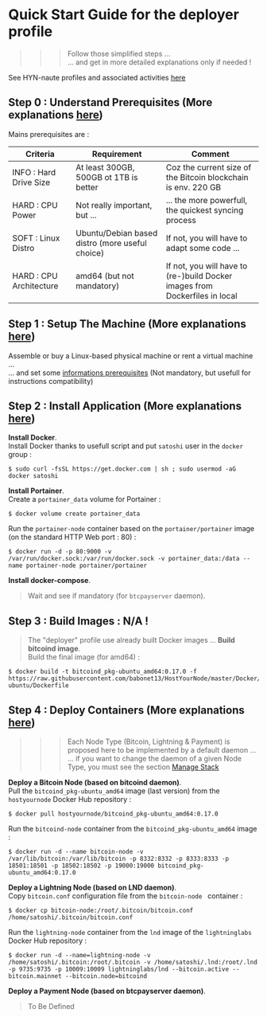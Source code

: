 # Quick Start Guide for the deployer profile
>>> Follow those simplified steps ...   
... and get in more detailed explanations only if needed !  

See HYN-naute profiles and associated activities <A href="https://github.com/babonet13/HostYourNode/blob/master/Who/Profiles.md">here</A>

Step 0 : Understand Prerequisites (More explanations <A href="https://github.com/babonet13/HostYourNode/tree/master/HowTo/0_UnderstandPrerequisites">here</A>)
-
Mains prerequisites are :
<table>
    <thead>
        <tr>
            <th>Criteria</th>
            <th>Requirement</th>
            <th>Comment</th>
        </tr>
    </thead>
    <tbody>
        <tr>
            <td>INFO : Hard Drive Size</td>
            <td>At least 300GB, 500GB ot 1TB is better</td>
            <td>Coz the current size of the Bitcoin blockchain is env. 220 GB</td>
        </tr>
        <tr>
            <td>HARD : CPU Power</td>
            <td>Not really important, but ...</td>
            <td>... the more powerfull, the quickest syncing process</td>
        </tr>
        <tr>
            <td>SOFT : Linux Distro</td>
            <td>Ubuntu/Debian based distro (more useful choice)</td>
            <td>If not, you will have to adapt some code ...</td>
        </tr>
        <tr>
            <td>HARD : CPU Architecture</td>
            <td>amd64 (but not mandatory)</td>
            <td>If not, you will have to (re-)build Docker images from Dockerfiles in local</td>
        </tr>
    </tbody>
</table>


Step 1 : Setup The Machine (More explanations <A href="https://github.com/babonet13/HostYourNode/tree/master/HowTo/1_SetupTheMachine">here</A>)
-
Assemble or buy a Linux-based physical machine or rent a virtual machine ...   
... and set some <A href="https://github.com/babonet13/HostYourNode/blob/master/HowTo/1_SetupTheMachine/SetInformationPrerequisites.md">informations prerequisites<A/> (Not mandatory, but usefull for instructions compatibility)

Step 2 : Install Application (More explanations <A href="https://github.com/babonet13/HostYourNode/tree/master/HowTo/2_InstallApplications">here</A>)
-
__Install Docker__.    
Install Docker thanks to usefull script and put ```satoshi``` user in the ```docker``` group :
<pre><code>$ sudo curl -fsSL https://get.docker.com | sh ; sudo usermod -aG docker satoshi</code></pre>

__Install Portainer__.  
Create a ```portainer_data``` volume for Portainer :
<pre><code>$ docker volume create portainer_data</code></pre>

Run the ```portainer-node``` container based on the ```portainer/portainer``` image (on the standard HTTP Web port : 80) :
<pre><code>$ docker run -d -p 80:9000 -v /var/run/docker.sock:/var/run/docker.sock -v portainer_data:/data --name portainer-node portainer/portainer</code></pre>

__Install docker-compose__.    
> Wait and see if mandatory (for ```btcpayserver``` daemon).

Step 3 : Build Images : N/A !
-
> The "deployer" profile use already built Docker images ...
__Build bitcoind image__.   
Build the final image (for amd64) :
<pre><code>$ docker build -t bitcoind_pkg-ubuntu_amd64:0.17.0 -f https://raw.githubusercontent.com/babonet13/HostYourNode/master/Docker/bitcoind_pkg-ubuntu/Dockerfile</code></pre>

Step 4 : Deploy Containers (More explanations <A href="https://github.com/babonet13/HostYourNode/tree/master/HowTo/5_DeployContainers">here</A>)
-
>>> Each Node Type (Bitcoin, Lightning & Payment) is proposed here to be implemented by a default daemon ...
... if you want to change the daemon of a given Node Type, you must see the section <A href="https://github.com/babonet13/HostYourNode/tree/master/HowTo/7_ManageStack">Manage Stack</A>

__Deploy a Bitcoin Node (based on bitcoind daemon)__.   
Pull the ```bitcoind_pkg-ubuntu_amd64``` image (last version) from the ```hostyournode``` Docker Hub repository :
<pre><code>$ docker pull hostyournode/bitcoind_pkg-ubuntu_amd64:0.17.0</code></pre>

Run the ```bitcoind-node``` container from the ```bitcoind_pkg-ubuntu_amd64``` image :
<pre><code>$ docker run -d --name bitcoin-node -v /var/lib/bitcoin:/var/lib/bitcoin -p 8332:8332 -p 8333:8333 -p 18501:18501 -p 18502:18502 -p 19000:19000 bitcoind_pkg-ubuntu_amd64:0.17.0</code></pre>

__Deploy a Lightning Node (based on LND daemon)__.   
Copy ```bitcoin.conf``` configuration file from the  ```bitcoin-node ``` container :
<pre><code>$ docker cp bitcoin-node:/root/.bitcoin/bitcoin.conf /home/satoshi/.bitcoin/bitcoin.conf</code></pre> 

Run the ```lightning-node``` container from the ```lnd``` image of the ```lightninglabs``` Docker Hub repository :
<pre><code>$ docker run -d --name=lightning-node -v /home/satoshi/.bitcoin:/root/.bitcoin -v /home/satoshi/.lnd:/root/.lnd -p 9735:9735 -p 10009:10009 lightninglabs/lnd --bitcoin.active --bitcoin.mainnet --bitcoin.node=bitcoind</code></pre>

__Deploy a Payment Node (based on btcpayserver daemon)__.  
> To Be Defined
